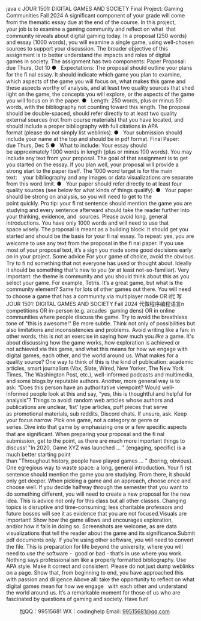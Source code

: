 java c
JOUR 1501: DIGITAL GAMES AND SOCIETY
Final Project: Gaming Communities
Fall 2024
A signiﬁcant component of your grade will come from the thematic essay due at the end of the course. In this project, your job is to examine a gaming community and reﬂect on what  that community reveals about digital gaming today. In a proposal (250 words) and essay (1000 words), you will examine a single game, using well-chosen sources to support your discussion. The broader objective of this assignment is to better understand the impacts and roles of digital games in society.
The assignment has two components:
Paper Proposal: due Thurs, Oct 10
●   Expectations: The proposal should outline your plans for the ﬁ nal essay. It should indicate which game you plan to examine, which aspects of the game you will focus on, what makes this game and these aspects worthy of analysis, and at least two quality sources that shed light on the game, the concepts you will explore, or the aspects of the game you will focus on in the paper.
●   Length: 250 words, plus or minus 50 words, with the bibliography not counting
toward this length. The proposal should be double-spaced, should refer directly to at least two quality external sources (not from course materials) that you have located, and should include a proper bibliography with full citations in APA format (please do not simply list weblinks).
●   Your submission should include your name at the top and should be in pdf format.
Final Paper: due Thurs, Dec 5
●   What to include: Your essay should be approximately 1000 words in length (plus or minus 100 words). You may include any text from your proposal. The goal of that assignment is to get you started on the essay. If you plan well, your proposal will provide a strong start to the paper itself. The 1000 word target is for the main text:    your bibliography and any images or data visualizations are separate from this word limit.
●   Your paper should refer directly to at least four quality sources (see below for what kinds of things qualify).
●   Your paper should be strong on analysis, so you will need to get to the point quickly. Pro tip: your ﬁ rst sentence should mention the game you are studying and every sentence afterward should take the reader further into your thinking, evidence, and  sources. Please avoid long, general introductions. You have only 1000 words and will need to use that space wisely.
The proposal is meant as a building block: it should get you started and should be the basis for your ﬁ nal essay. To repeat: yes, you are welcome to use any text from the proposal in the ﬁ nal paper. If you use most of your proposal text, it’s a sign you made some good decisions early on in your project.
Some advice
For your game of choice, avoid the obvious. Try to ﬁ nd something that not everyone has used or thought about. Ideally it should be something that's new to you (or at least not-so-familiar).
Very important: the theme is community and you should think about this as you select your game. For example, Tetris. It’s a great game, but what is the community element? Same for lots of other games out there. You will need to choose a game that has a community via multiplayer mode OR i代 写JOUR 1501: DIGITAL GAMES AND SOCIETY Fall 2024
代做程序编程语言n competitions OR in-person (e.g. arcades  gaming dens) OR in online communities where people discuss the game.
Try to avoid the breathless tone of "this is awesome!" Be more subtle. Think not only of possibilities but also limitations and inconsistencies and problems. Avoid writing like a fan: in other words, this is not an exercise in saying how much you *like* a game. It's about discussing how the game works, how exploration is achieved or not achieved via this game, and what this means for how we engage with digital games, each other, and the world around us.
What makes for a quality source? One way to think of this is the kind of publication: academic articles, smart journalism (Vox, Slate, Wired, New Yorker, The New York Times, The Washington Post, etc.), well-informed podcasts and multimedia, and some blogs by reputable authors. Another, more general way is to ask: “Does this person have an authoritative viewpoint? Would well-informed people look at this and say, “yes, this is thoughtful and helpful for analysis”? Things to avoid: random web articles whose authors and publications are unclear, ‘list’ type articles, puﬀ pieces that serve as promotional materials, sub reddits, Discord chats. If unsure, ask.
Keep your focus narrow. Pick one game, not a category or genre or series. Dive into that game by emphasizing one or a few speciﬁc aspects that are signiﬁcant.
When preparing your proposal and the ﬁ nal submission, get to the point, as there are much more important things to discuss! "In 2020, Game XYZ was launched … " (engaging, speciﬁc) is a much better starting point than "Throughout history, people have played games … " (boring, obvious). One egregious way to waste space: a long, general introduction. Your ﬁ rst sentence should mention the game you are studying. From there, it should only get deeper.
When picking a game and an approach, choose once and choose well. If you decide halfway through the semester that you want to do something diﬀerent, you will need to create a new proposal for the new idea. This is advice not only for this class but all other classes. Changing topics is disruptive and time-consuming; less charitable professors and future bosses will see it as evidence that you are not focused.Visuals are important! Show how the game allows and encourages exploration, and/or how it fails in doing so. Screenshots are welcome, as are data visualizations that tell the reader about the game and its signiﬁcance.Submit pdf documents only. If you’re using other software, you will need to convert the ﬁle. This is preparation for life beyond the university, where you will need to use the software -  good or bad - that’s in use where you work.
Nothing says professionalism like a properly formatted bibliography. Use APA style. Make it correct and consistent. Please do not just dump weblinks on a page. Show that, from beginning to end, you have approached this with passion and diligence.Above all: take the opportunity to reﬂect on what digital games mean for how we engage   with each other and understand the world around us. It’s a remarkable moment for those of us who are fascinated by questions of gaming and society. Have fun!




         
加QQ：99515681  WX：codinghelp  Email: 99515681@qq.com
